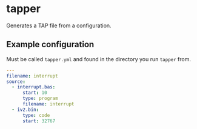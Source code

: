 # tapper

Generates a TAP file from a configuration.

## Example configuration

Must be called `tapper.yml` and found in the directory you run `tapper` from.

```yaml
---
filename: interrupt
source:
  - interrupt.bas:
      start: 10
      type: program
      filename: interrupt
  - iv2.bin:
      type: code
      start: 32767
```
